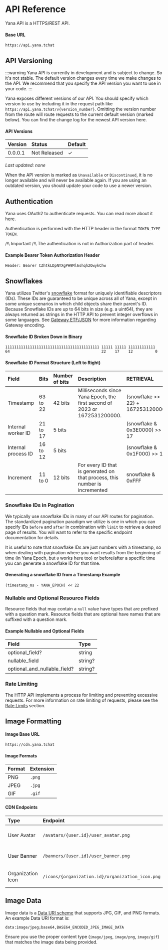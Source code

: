 # API Reference

Yana API is a HTTPS/REST API.

#### Base URL

```
https://api.yana.tchat
```

## API Versioning

:::warning
Yana API is currently in development and is subject to change. So it's not stable. The default version changes every time we make changes to the API. We recommend that you specify the API version you want to use in your code.
:::

Yana exposes different versions of our API. You should specify which version to use by including it in the request path like `https://api.yana.tchat/v{version_number}`. Omitting the version number from the route will route requests to the current default version (marked below). You can find the change log for the newest API version here.

#### API Versions

| Version       | Status        | Default   |
| :---          | :---          | :---      |
| 0.0.0.1       | Not Released  | ✓        |

*Last updated: none*

When the API version is marked as `Unavailable` or `Discontinued`, it is no longer available and will never be available again. If you are using an outdated version, you should update your code to use a newer version.

## Authentication

Yana uses OAuth2 to authenticate requests. You can read more about it here.

Authentication is performed with the HTTP header in the format `TOKEN_TYPE TOKEN`.

/!\ Important /!\ The authentication is not in Authorization part of header.

#### Example Bearer Token Authorization Header

```
Header: Bearer CZhtkLDpNYXgPH9Ml6shqh2OwykChw
```

## Snowflakes

Yana utilizes Twitter's [snowflake](https://github.com/twitter/snowflake/tree/snowflake-2010) format for uniquely identifiable descriptors (IDs). These IDs are guaranteed to be unique across all of Yana, except in some unique scenarios in which child objects share their parent's ID. Because Snowflake IDs are up to 64 bits in size (e.g. a uint64), they are always returned as strings in the HTTP API to prevent integer overflows in some languages. See [Gateway ETF/JSON](https://discord.com/developers/docs/topics/gateway#encoding-and-compression) for more information regarding Gateway encoding.

#### Snowflake ID Broken Down in Binary

```
111111111111111111111111111111111111111111 11111 11111 111111111111
64                                         22    17    12          0
```

#### Snowflake ID Format Structure (Left to Right)

| Field                 | Bits      | Number of bits    | Description                                                                   | RETRIEVAL                         |
| :---                  | :---      | :---              | :---                                                                          | :---                              |
| Timestamp             | 63 to 22  | 42 bits           | Milliseconds since Yana Epoch, the first second of 2023 or 1672531200000.     | (snowflake >> 22) + 1672531200000 |
| Internal worker ID    | 21 to 17  | 5 bits            |                                                                               | (snowflake & 0x3E0000) >> 17      |
| Internal process ID   | 16 to 12  | 5 bits            |                                                                               | (snowflake & 0x1F000) >> 12       |
| Increment             | 11 to 0   | 12 bits           | For every ID that is generated on that process, this number is incremented    | snowflake & 0xFFF                 |

### Snowflake IDs in Pagination

We typically use snowflake IDs in many of our API routes for pagination. The standardized pagination paradigm we utilize is one in which you can specify IDs `before` and `after` in combination with `limit` to retrieve a desired page of results. You will want to refer to the specific endpoint documentation for details.

It is useful to note that snowflake IDs are just numbers with a timestamp, so when dealing with pagination where you want results from the beginning of time (in Yana Epoch, but `0` works here too) or before/after a specific time you can generate a snowflake ID for that time.

#### Generating a snowflake ID from a Timestamp Example
````
(timestamp_ms - YANA_EPOCH) << 22
````

### Nullable and Optional Resource Fields

Resource fields that may contain a `null` value have types that are prefixed with a question mark. Resource fields that are optional have names that are suffixed with a question mark.

#### Example Nullable and Optional Fields

| Field                         | Type      |
| :---                          | :---      |
| optional_field?               | string    |
| nullable_field                | string?   |
| optional_and_nullable_field?  | string?   |

### Rate Limiting

The HTTP API implements a process for limiting and preventing excessive requests. For more information on rate limiting of requests, please see the [Rate Limits](/docs/topics/rate-limits) section.

## Image Formatting

#### Image Base URL

```
https://cdn.yana.tchat
```

#### Image Formats

| Format | Extension |
| :---   | :---      |
| PNG    | `.png`    |
| JPEG   | `.jpg`    |
| GIF    | `.gif`    |

#### CDN Endpoints

| Type              | Endpoint                                            | Supports          |
| :---              | :---                                                | :---              |
| User Avatar       | `/avatars/{user.id}/user_avatar.png`                | PNG, JPEG, GIF    |
| User Banner       | `/banners/{user.id}/user_banner.png`                | PNG, JPEG, GIF    |
| Organization Icon | `/icons/{organization.id}/organization_icon.png`    | PNG, JPEG, GIF    |

## Image Data

Image data is a [Data URI scheme](https://en.wikipedia.org/wiki/Data_URI_scheme) that supports JPG, GIF, and PNG formats. An example Data URI format is:

```
data:image/jpeg;base64,BASE64_ENCODED_JPEG_IMAGE_DATA
```

Ensure you use the proper content type (`image/jpeg`, `image/png`, `image/gif`) that matches the image data being provided.